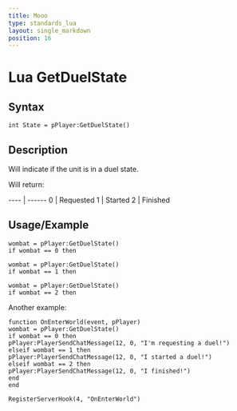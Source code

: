 ```yaml
---
title: Mooo
type: standards_lua
layout: single_markdown
position: 16
---
```


# Lua GetDuelState

## Syntax

```
int State = pPlayer:GetDuelState()
```

## Description

Will indicate if the unit is in a duel state.

Will return:

---- | ------
 0   | Requested
 1   | Started
 2   | Finished

## Usage/Example

```
wombat = pPlayer:GetDuelState()
if wombat == 0 then
```

```
wombat = pPlayer:GetDuelState()
if wombat == 1 then
```

```
wombat = pPlayer:GetDuelState()
if wombat == 2 then
```

Another example:

```
function OnEnterWorld(event, pPlayer)
wombat = pPlayer:GetDuelState()
if wombat == 0 then
pPlayer:PlayerSendChatMessage(12, 0, "I'm requesting a duel!")
elseif wombat == 1 then
pPlayer:PlayerSendChatMessage(12, 0, "I started a duel!")
elseif wombat == 2 then
pPlayer:PlayerSendChatMessage(12, 0, "I finished!")
end
end
 
RegisterServerHook(4, "OnEnterWorld")
```